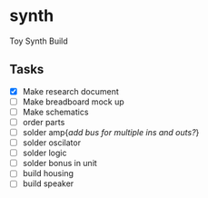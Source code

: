 # synth
Toy Synth Build

## Tasks
- [x] Make research document
- [ ] Make breadboard mock up
- [ ] Make schematics
- [ ] order parts
- [ ] solder amp{*add bus for multiple ins and outs?*}
- [ ] solder oscilator
- [ ] solder logic
- [ ] solder bonus in unit
- [ ] build housing
- [ ] build speaker
